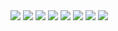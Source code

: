 




<img src="https://img.shields.io/badge/Python-black?style=for-the-badge&logo=Python&logoColor=yellow">

<img src="https://img.shields.io/badge/Docker-gray?style=for-the-badge&logo=docker&logoColor=blue">

<img src="https://img.shields.io/badge/Mysql-4479A1?style=for-the-badge&logo=mysql&logoColor=white">

<img src="https://img.shields.io/badge/SQlite-003B57?style=for-the-badge&logo=sqlite&logoColor=white">

<img src="https://img.shields.io/badge/Postgresql-black?style=for-the-badge&logo=Postgresql&logoColor=white">

<img src="https://img.shields.io/badge/Sqlalchemy-yellow?style=for-the-badge&logo=Sqlalchemy&logoColor=yellow&labelColor=black&color=D71F00">

<img src="https://img.shields.io/badge/aiogramm-26A5E4?style=for-the-badge&logo=telegram&logoColor=white">

<img src="https://img.shields.io/badge/Linux-white?style=for-the-badge&logo=linux&logoColor=white&labelColor=black&color=FCC624">

